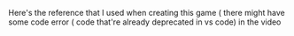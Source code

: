 Here's the reference that I used when creating this game ( there might have some code error ( code that're already deprecated in vs code)  in the video
